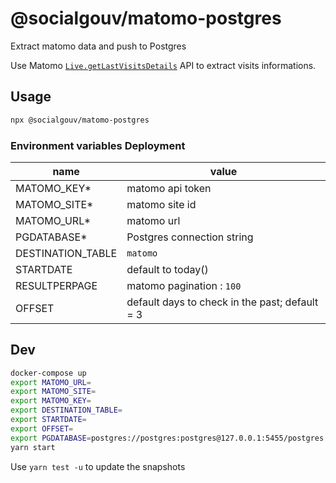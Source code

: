 # @socialgouv/matomo-postgres

Extract matomo data and push to Postgres

Use Matomo [`Live.getLastVisitsDetails`](https://developer.matomo.org/api-reference/reporting-api) API to extract visits informations.

## Usage

```sh
npx @socialgouv/matomo-postgres
```

### Environment variables Deployment

| name              | value                                          |
| ----------------- | ---------------------------------------------- |
| MATOMO_KEY\*      | matomo api token                               |
| MATOMO_SITE\*     | matomo site id                                 |
| MATOMO_URL\*      | matomo url                                     |
| PGDATABASE\*      | Postgres connection string                     |
| DESTINATION_TABLE | `matomo`                                       |
| STARTDATE         | default to today()                             |
| RESULTPERPAGE     | matomo pagination : `100`                      |
| OFFSET            | default days to check in the past; default = 3 |

## Dev

```sh
docker-compose up
export MATOMO_URL=
export MATOMO_SITE=
export MATOMO_KEY=
export DESTINATION_TABLE=
export STARTDATE=
export OFFSET=
export PGDATABASE=postgres://postgres:postgres@127.0.0.1:5455/postgres
yarn start
```

Use `yarn test -u` to update the snapshots
